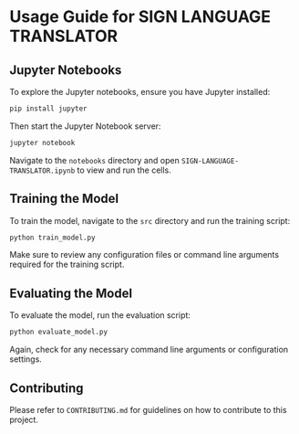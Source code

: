 
# Usage Guide for SIGN LANGUAGE TRANSLATOR

## Jupyter Notebooks

To explore the Jupyter notebooks, ensure you have Jupyter installed:

```bash
pip install jupyter
```

Then start the Jupyter Notebook server:

```bash
jupyter notebook
```

Navigate to the `notebooks` directory and open `SIGN-LANGUAGE-TRANSLATOR.ipynb`  to view and run the cells.

## Training the Model

To train the model, navigate to the `src` directory and run the training script:

```bash
python train_model.py
```

Make sure to review any configuration files or command line arguments required for the training script.

## Evaluating the Model

To evaluate the model, run the evaluation script:

```bash
python evaluate_model.py
```

Again, check for any necessary command line arguments or configuration settings.

## Contributing

Please refer to `CONTRIBUTING.md` for guidelines on how to contribute to this project.
